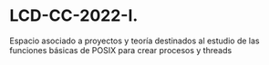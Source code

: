 # LCD-CC-2022-I.
Espacio asociado a proyectos y teoría destinados al estudio de las funciones básicas de POSIX para crear procesos y threads
